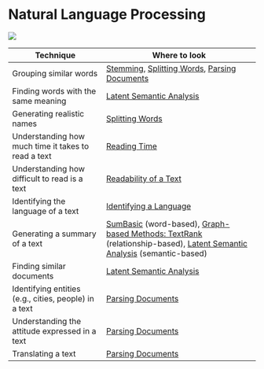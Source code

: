 # Natural Language Processing

![](https://docs.microsoft.com/en-us/azure/architecture/data-guide/images/data-warehousing.png)

Technique | Where to look
----------|--------------
Grouping similar words |[Stemming](), [Splitting Words](), [Parsing Documents]()
Finding words with the same meaning | [Latent Semantic Analysis]()
Generating realistic names | [Splitting Words]()
Understanding how much time it takes to read a text	| [Reading Time]()
Understanding how difficult to read is a text	| [Readability of a Text]()
Identifying the language of a text | [Identifying a Language]()
Generating a summary of a text | [SumBasic]() (word-based), [Graph-based Methods: TextRank]() (relationship-based), [Latent Semantic Analysis]() (semantic-based)
Finding similar documents | [Latent Semantic Analysis]()
Identifying entities (e.g., cities, people) in a text | [Parsing Documents]()
Understanding the attitude expressed in a text| [Parsing Documents]()
Translating a text| [Parsing Documents]()
